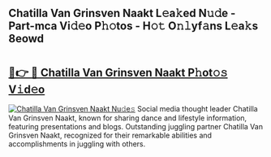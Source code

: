 ## Chatilla Van Grinsven Naakt L𝚎a𝚔ed N𝚞𝚍e - Part-mca Vi𝚍𝚎o P𝚑𝚘tos - H𝚘𝚝 O𝚗𝚕yf𝚊ns L𝚎a𝚔s 8eowd

# <h2><a href="http://kfcfce.oniu.top/?m=Chatilla+Van+Grinsven+Naakt">🔗👉 🔴 Chatilla Van Grinsven Naakt P𝚑ot𝚘𝚜 V𝚒d𝚎o</a></h2>

[![Chatilla Van Grinsven Naakt Nu𝚍e𝚜](https://i.imgur.com/0qMVB7G.gif)](http://kfcfce.oniu.top/?m=Chatilla+Van+Grinsven+Naakt)
Social media thought leader Chatilla Van Grinsven Naakt, known for sharing dance and lifestyle information, featuring presentations and blogs. Outstanding juggling partner Chatilla Van Grinsven Naakt, recognized for their remarkable abilities and accomplishments in juggling with others.  
